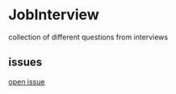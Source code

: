 # JobInterview
 collection of different questions from interviews


## issues
[open issue](https://github.com/OybekKayumov/JobInterviewPrep/issues)
